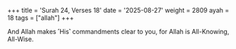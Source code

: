 +++
title = 'Surah 24, Verses 18'
date = '2025-08-27'
weight = 2809
ayah = 18
tags = ["allah"]
+++

And Allah makes ˹His˺ commandments clear to you, for Allah is All-Knowing, All-Wise.